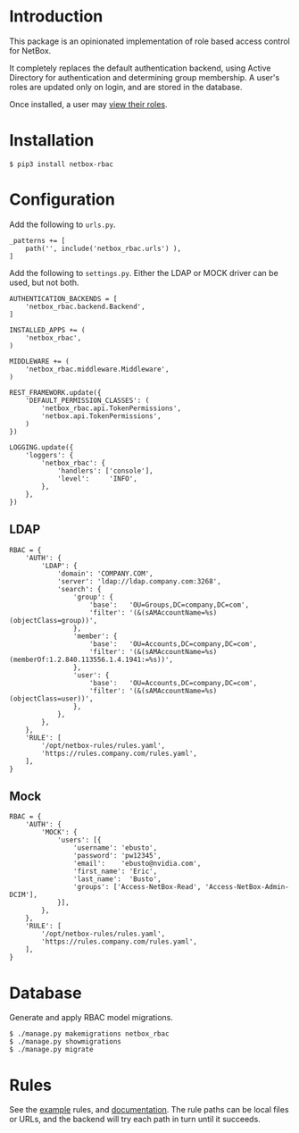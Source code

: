# Introduction
This package is an opinionated implementation of role based access control for NetBox.

It completely replaces the default authentication backend, using Active Directory for authentication and determining group membership. A user's roles are updated only on login, and are stored in the database.

Once installed, a user may [view their roles](https://netbox/roles/).

# Installation
```
$ pip3 install netbox-rbac
```

# Configuration
Add the following to `urls.py`.

```
_patterns += [
	path('', include('netbox_rbac.urls') ),
]
```

Add the following to `settings.py`. Either the LDAP or MOCK driver can be used, but not both.

```
AUTHENTICATION_BACKENDS = [
    'netbox_rbac.backend.Backend',
]

INSTALLED_APPS += (
	'netbox_rbac',
)

MIDDLEWARE += (
	'netbox_rbac.middleware.Middleware',
)

REST_FRAMEWORK.update({
	'DEFAULT_PERMISSION_CLASSES': (
		'netbox_rbac.api.TokenPermissions',
		'netbox.api.TokenPermissions',
	)
})

LOGGING.update({
	'loggers': {
		'netbox_rbac': {
			'handlers': ['console'],
			'level':     'INFO',
		},
	},
})
```
## LDAP
```
RBAC = {
	'AUTH': {
		'LDAP': {
			'domain': 'COMPANY.COM',
			'server': 'ldap://ldap.company.com:3268',
			'search': {
				'group': {
					'base':   'OU=Groups,DC=company,DC=com',
					'filter': '(&(sAMAccountName=%s)(objectClass=group))',
				},
				'member': {
					'base':   'OU=Accounts,DC=company,DC=com',
					'filter': '(&(sAMAccountName=%s)(memberOf:1.2.840.113556.1.4.1941:=%s))',
				},
				'user': {
					'base':   'OU=Accounts,DC=company,DC=com',
					'filter': '(&(sAMAccountName=%s)(objectClass=user))',
				},
			},
		},
	},
	'RULE': [
		'/opt/netbox-rules/rules.yaml',
		'https://rules.company.com/rules.yaml',
	],
}
```

## Mock
```
RBAC = {
	'AUTH': {
		'MOCK': {
			'users': [{
				'username': 'ebusto',
				'password': 'pw12345',
				'email':    'ebusto@nvidia.com',
				'first_name': 'Eric',
				'last_name':  'Busto',
				'groups': ['Access-NetBox-Read', 'Access-NetBox-Admin-DCIM'],
			}],
		},
	},
	'RULE': [
		'/opt/netbox-rules/rules.yaml',
		'https://rules.company.com/rules.yaml',
	],
}
```

# Database
Generate and apply RBAC model migrations.

```
$ ./manage.py makemigrations netbox_rbac
$ ./manage.py showmigrations
$ ./manage.py migrate
```

# Rules
See the [example](rules.yaml) rules, and [documentation](RULES.md). The rule paths can be local files or URLs, and the backend will try each path in turn until it succeeds.
